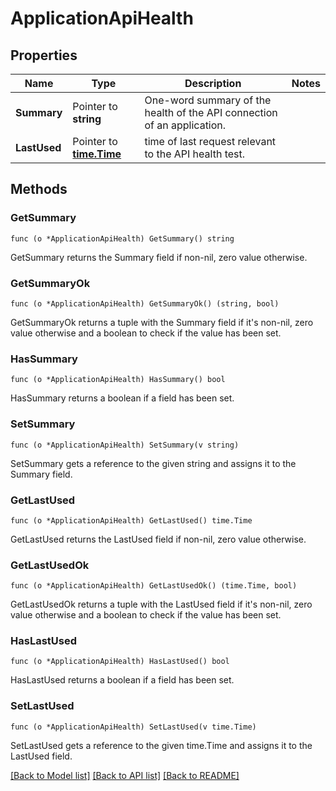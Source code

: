 # ApplicationApiHealth

## Properties

Name | Type | Description | Notes
------------ | ------------- | ------------- | -------------
**Summary** | Pointer to **string** | One-word summary of the health of the API connection of an application. | 
**LastUsed** | Pointer to [**time.Time**](time.Time.md) | time of last request relevant to the API health test. | 

## Methods

### GetSummary

`func (o *ApplicationApiHealth) GetSummary() string`

GetSummary returns the Summary field if non-nil, zero value otherwise.

### GetSummaryOk

`func (o *ApplicationApiHealth) GetSummaryOk() (string, bool)`

GetSummaryOk returns a tuple with the Summary field if it's non-nil, zero value otherwise
and a boolean to check if the value has been set.

### HasSummary

`func (o *ApplicationApiHealth) HasSummary() bool`

HasSummary returns a boolean if a field has been set.

### SetSummary

`func (o *ApplicationApiHealth) SetSummary(v string)`

SetSummary gets a reference to the given string and assigns it to the Summary field.

### GetLastUsed

`func (o *ApplicationApiHealth) GetLastUsed() time.Time`

GetLastUsed returns the LastUsed field if non-nil, zero value otherwise.

### GetLastUsedOk

`func (o *ApplicationApiHealth) GetLastUsedOk() (time.Time, bool)`

GetLastUsedOk returns a tuple with the LastUsed field if it's non-nil, zero value otherwise
and a boolean to check if the value has been set.

### HasLastUsed

`func (o *ApplicationApiHealth) HasLastUsed() bool`

HasLastUsed returns a boolean if a field has been set.

### SetLastUsed

`func (o *ApplicationApiHealth) SetLastUsed(v time.Time)`

SetLastUsed gets a reference to the given time.Time and assigns it to the LastUsed field.


[[Back to Model list]](../README.md#documentation-for-models) [[Back to API list]](../README.md#documentation-for-api-endpoints) [[Back to README]](../README.md)


